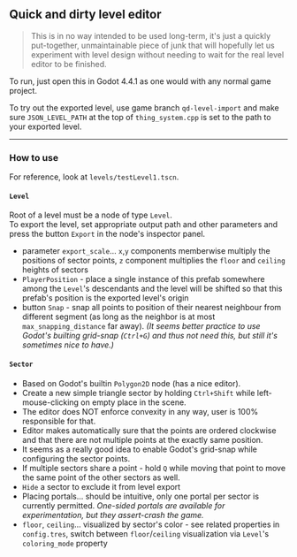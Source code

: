 ## Quick and dirty level editor

> This is in no way intended to be used long-term, it's just a quickly put-together, unmaintainable piece of junk that will hopefully let us experiment with level design without needing to wait for the real level editor to be finished.

To run, just open this in Godot 4.4.1 as one would with any normal game project.   

To try out the exported level, use game branch `qd-level-import` and make sure `JSON_LEVEL_PATH` at the top of `thing_system.cpp` is set to the path to your exported level.


---------------------------------
### How to use

For reference, look at `levels/testLevel1.tscn`.   

#### `Level`
Root of a level must be a node of type `Level`.  
To export the level, set appropriate output path and other parameters and press the button `Export` in the node's inspector panel.   
- parameter `export_scale`... `x`,`y` components memberwise multiply the positions of sector points, `z` component multiplies the `floor` and `ceiling` heights of sectors
- `PlayerPosition` - place a single instance of this prefab somewhere among the `Level`'s descendants and the level will be shifted so that this prefab's position is the exported level's origin
- button `Snap` - snap all points to position of their nearest neighbour from different segment (as long as the neighbor is at most `max_snapping_distance` far away). _(It seems better practice to use Godot's builting grid-snap (`Ctrl+G`) and thus not need this, but still it's sometimes nice to have.)_

#### `Sector`
- Based on Godot's builtin `Polygon2D` node (has a nice editor).
- Create a new simple triangle sector by holding `Ctrl+Shift` while left-mouse-clicking on empty place in the scene.
- The editor does NOT enforce convexity in any way, user is 100% responsible for that.
- Editor makes automatically sure that the points are ordered clockwise and that there are not multiple points at the exactly same position.
- It seems as a really good idea to enable Godot's grid-snap while configuring the sector points.
- If multiple sectors share a point - hold `Q` while moving that point to move the same point of the other sectors as well.
- `Hide` a sector to exclude it from level export
- Placing portals... should be intuitive, only one portal per sector is currently permitted. _One-sided portals are available for experimentation, but they assert-crash the game._
- `floor`, `ceiling`... visualized by sector's color - see related properties in `config.tres`, switch between `floor`/`ceiling` visualization via `Level`'s `coloring_mode` property 